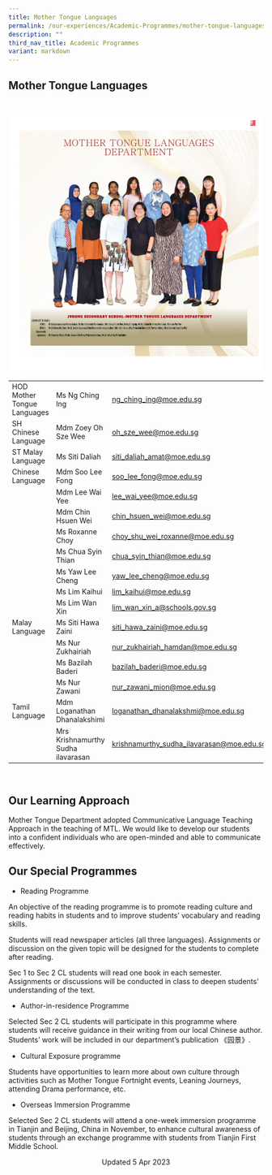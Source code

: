 ```yaml
---
title: Mother Tongue Languages
permalink: /our-experiences/Academic-Programmes/mother-tongue-languages/
description: ""
third_nav_title: Academic Programmes
variant: markdown
---
```

## Mother Tongue Languages 

<br>

![Mother Tongue Languages Department 2023](/images/staff8.jpg)

| |  |  |
| -------- | -------- | -------- |
| HOD Mother Tongue Languages   | Ms Ng Ching Ing     | [ng\_ching\_ing@moe.edu.sg](mailto:ng_ching_ing@moe.edu.sg)  |
| SH Chinese Language    | Mdm Zoey Oh Sze Wee    | [oh\_sze\_wee@moe.edu.sg](mailto:oh_sze_wee@moe.edu.sg)    |
| ST Malay Language    | Ms Siti Daliah     | [siti\_daliah\_amat@moe.edu.sg](mailto:siti_daliah_amat@moe.edu.sg)    |
| Chinese Language   | Mdm Soo Lee Fong     | [soo\_lee\_fong@moe.edu.sg](mailto:soo_lee_fong@moe.edu.sg)    |
|     | Mdm Lee Wai Yee   | [lee\_wai\_yee@moe.edu.sg](mailto:lee_wai_yee@moe.edu.sg)    |
|     | Mdm Chin Hsuen Wei    | [chin\_hsuen\_wei@moe.edu.sg](mailto:chin_hsuen_wei@moe.edu.sg)     |
|     | Ms Roxanne Choy   | [choy\_shu\_wei\_roxanne@moe.edu.sg](mailto:choy_shu_wei_roxanne@moe.edu.sg)   |
|     | Ms Chua Syin Thian  | [chua\_syin\_thian@moe.edu.sg](mailto:chua_syin_thian@moe.edu.sg)    |
|     |Ms Yaw Lee Cheng     |[yaw\_lee\_cheng@moe.edu.sg](mailto:yaw_lee_cheng@moe.edu.sg)    |
|     | Ms Lim Kaihui    | [lim\_kaihui@moe.edu.sg](mailto:lim_kaihui@moe.edu.sg)    |
|      |Ms Lim Wan Xin    | [lim\_wan\_xin\_a@schools.gov.sg](mailto:lim_wan_xin_a@schools.gov.sg)   |
| Malay Language    | Ms Siti Hawa Zaini    | [siti\_hawa\_zaini@moe.edu.sg](mailto:siti_hawa_zaini@moe.edu.sg)   |
|     | Ms Nur Zukhairiah   | [nur\_zukhairiah\_hamdan@moe.edu.sg](mailto:nur_zukhairiah_hamdan@moe.edu.sg)    |
|     | Ms Bazilah Baderi    | [bazilah\_baderi@moe.edu.sg](mailto:bazilah_baderi@moe.edu.sg)    |
|     | Ms Nur Zawani    | [nur\_zawani\_mion@moe.edu.sg](mailto:nur_zawani_mion@moe.edu.sg)    |
| Tamil Language  | Mdm Loganathan Dhanalakshimi    | loganathan_dhanalakshmi@moe.edu.sg  |
|     | Mrs Krishnamurthy Sudha ilavarasan     | [krishnamurthy\_sudha\_ilavarasan@moe.edu.sg](mailto:krishnamurthy_sudha_ilavarasan@moe.edu.sg)   |

<br>

## Our Learning Approach


Mother Tongue Department adopted Communicative Language Teaching Approach in the teaching of MTL. We would like to develop our students into a confident individuals who are open-minded and able to communicate effectively.

## Our Special Programmes


*   Reading Programme

An objective of the reading programme is to promote reading culture and reading habits in students and to improve students’ vocabulary and reading skills.

  

Students will read newspaper articles (all three languages). Assignments or discussion on the given topic will be designed for the students to complete after reading.

  

Sec 1 to Sec 2 CL students will read one book in each semester.  Assignments or discussions will be conducted in class to deepen students' understanding of the text.

  

*   Author-in-residence Programme

Selected Sec 2 CL students will participate in this programme where students will receive guidance in their writing from our local Chinese author. Students’ work will be included in our department’s publication 《园景》.

  

*   Cultural Exposure programme

Students have opportunities to learn more about own culture through activities such as Mother Tongue Fortnight events, Leaning Journeys, attending Drama performance, etc.

  

*   Overseas Immersion Programme

Selected Sec 2 CL students will attend a one-week immersion programme in Tianjin and Beijing, China in November, to enhance cultural awareness of students through an exchange programme with students from Tianjin First Middle School.

<center> Updated 5 Apr 2023 </center>